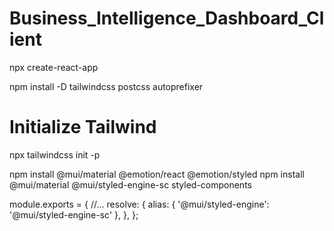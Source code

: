 # Business_Intelligence_Dashboard_Client


npx create-react-app

npm install -D tailwindcss postcss autoprefixer

# Initialize Tailwind
npx tailwindcss init -p

npm install @mui/material @emotion/react @emotion/styled
npm install @mui/material @mui/styled-engine-sc styled-components

module.exports = {
    //...
  resolve: {
  alias: {
     '@mui/styled-engine': '@mui/styled-engine-sc'
    },
 },
  };


<!-- npm i react-toastify -->